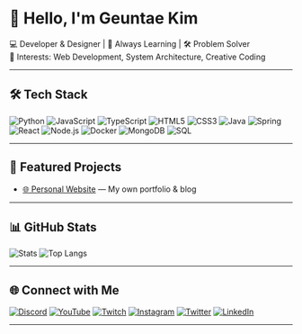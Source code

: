 # 👋 Hello, I'm Geuntae Kim

💻 Developer & Designer | 🌱 Always Learning | 🛠 Problem Solver  
🎯 Interests: Web Development, System Architecture, Creative Coding

---

## 🛠 Tech Stack
![Python](https://img.shields.io/badge/Python-3776AB?style=flat&logo=python&logoColor=white)
![JavaScript](https://img.shields.io/badge/JavaScript-F7DF1E?style=flat&logo=javascript&logoColor=black)
![TypeScript](https://img.shields.io/badge/TypeScript-3178C6?style=flat&logo=typescript&logoColor=white)
![HTML5](https://img.shields.io/badge/HTML5-E34F26?style=flat&logo=html5&logoColor=white)
![CSS3](https://img.shields.io/badge/CSS3-1572B6?style=flat&logo=css3&logoColor=white)
![Java](https://img.shields.io/badge/Java-007396?style=flat&logo=openjdk&logoColor=white)
![Spring](https://img.shields.io/badge/Spring-6DB33F?style=flat&logo=spring&logoColor=white)
![React](https://img.shields.io/badge/React-61DAFB?style=flat&logo=react&logoColor=black)
![Node.js](https://img.shields.io/badge/Node.js-339933?style=flat&logo=node.js&logoColor=white)
![Docker](https://img.shields.io/badge/Docker-2496ED?style=flat&logo=docker&logoColor=white)
![MongoDB](https://img.shields.io/badge/MongoDB-47A248?style=flat&logo=mongodb&logoColor=white)
![SQL](https://img.shields.io/badge/SQL-336791?style=flat&logo=postgresql&logoColor=white)

---

## 📌 Featured Projects
- [🌐 Personal Website](https://geuntae.kr) — My own portfolio & blog

---

## 📊 GitHub Stats
![Stats](https://github-readme-stats.vercel.app/api?username=geuntae021&show_icons=true&theme=tokyonight)
![Top Langs](https://github-readme-stats.vercel.app/api/top-langs/?username=geuntae021&layout=compact&theme=tokyonight)

---

## 🌐 Connect with Me

[![Discord](https://img.shields.io/badge/Discord-Join%20Server-5865F2?style=flat&logo=discord&logoColor=white)](https://discord.gg/QKsGJGq8hm)
[![YouTube](https://img.shields.io/badge/YouTube-Subscribe-FF0000?style=flat&logo=youtube&logoColor=white)](https://youtube.com/@)
[![Twitch](https://img.shields.io/badge/Twitch-Live-9146FF?style=flat&logo=twitch&logoColor=white)](https://twitch.tv/)
[![Instagram](https://img.shields.io/badge/Instagram-Follow-E4405F?style=flat&logo=instagram&logoColor=white)](https://instagram.com/kr_geuntae)
[![Twitter](https://img.shields.io/badge/Twitter-Follow-1DA1F2?style=flat&logo=twitter&logoColor=white)](https://twitter.com/)
[![LinkedIn](https://img.shields.io/badge/LinkedIn-Connect-0A66C2?style=flat&logo=linkedin&logoColor=white)](https://linkedin.com/in/kr-geuntae)

---

